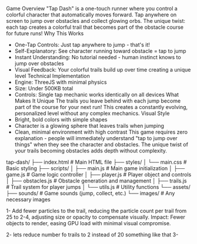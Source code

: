 
Game Overview
"Tap Dash" is a one-touch runner where you control a colorful character that automatically moves forward. Tap anywhere on screen to jump over obstacles and collect glowing orbs. The unique twist: each tap creates a colorful trail that becomes part of the obstacle course for future runs!
Why This Works
* One-Tap Controls: Just tap anywhere to jump - that's it!
* Self-Explanatory: See character running toward obstacle = tap to jump
* Instant Understanding: No tutorial needed - human instinct knows to jump over obstacles
* Visual Feedback: Your colorful trails build up over time creating a unique level
Technical Implementation
* Engine: ThreeJS with minimal physics
* Size: Under 500KB total
* Controls: Single tap mechanic works identically on all devices
What Makes It Unique
The trails you leave behind with each jump become part of the course for your next run! This creates a constantly evolving, personalized level without any complex mechanics.
Visual Style
* Bright, bold colors with simple shapes
* Character is a glowing sphere that leaves trails when jumping
* Clean, minimal environment with high contrast
This game requires zero explanation - people will immediately understand "tap to jump over things" when they see the character and obstacles. The unique twist of your trails becoming obstacles adds depth without complexity.



tap-dash/
├── index.html         # Main HTML file
├── styles/
│   └── main.css       # Basic styling
├── scripts/
│   ├── main.js        # Main game initialization
│   ├── game.js        # Game logic controller
│   ├── player.js      # Player object and controls
│   ├── obstacles.js   # Obstacle generation and management
│   ├── trails.js      # Trail system for player jumps
│   └── utils.js       # Utility functions
└── assets/
    ├── sounds/        # Game sounds (jump, collect, etc.)
    └── images/        # Any necessary images



1- Add fewer particles to the trail, reducing the particle count per trail from 25 to 2-4, adjusting size or opacity to compensate visually.
Impact: Fewer objects to render, easing GPU load with minimal visual compromise.

2- lets reduce number fo trails to 2 instead of 20 something like that 
3- 




